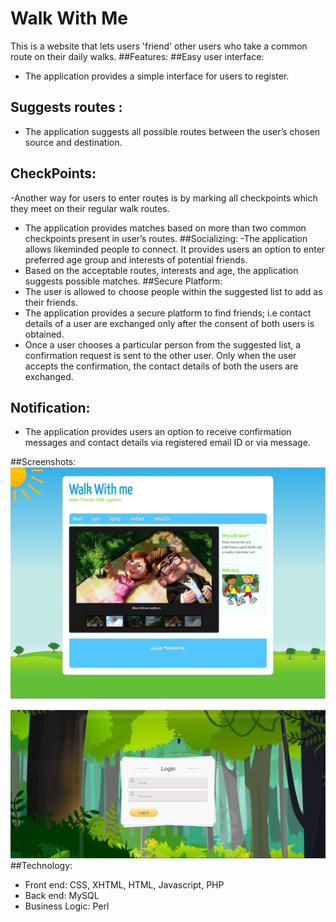 # Walk With Me
This is a website that lets users 'friend' other users who take a common route on their daily walks.
##Features:
##Easy user interface:
- The application provides a simple interface for users to register.
## Suggests routes :
- The application suggests all possible routes between the user’s chosen
source and destination.
## CheckPoints:
-Another way for users to enter routes is by marking all checkpoints
which they meet on their regular walk routes.
- The application provides matches based on more than two common
checkpoints present in user’s routes.
##Socializing:
-The application allows likeminded
people to connect. It provides users
an option to enter preferred age group and interests of potential friends.
- Based on the acceptable routes, interests and age, the application
suggests possible matches.
##Secure Platform:
- The user is allowed to choose people within the suggested list to add as
their friends.
- The application provides a secure platform to find friends; i.e contact
details of a user are exchanged only after the consent of both users is
obtained.
- Once a user chooses a particular person from the suggested list, a
confirmation request is sent to the other user. Only when the user accepts
the confirmation, the contact details of both the users are exchanged.
## Notification:
- The application provides users an option to receive confirmation
messages and contact details via registered email ID or via message.

##Screenshots:
![alt tag](/screenshots/walkWithMe1.jpg)

![alt tag](/screenshots/walkWithMe3.jpg)
##Technology:
- Front end: CSS, XHTML, HTML, Javascript, PHP
- Back end: MySQL
- Business Logic: Perl
